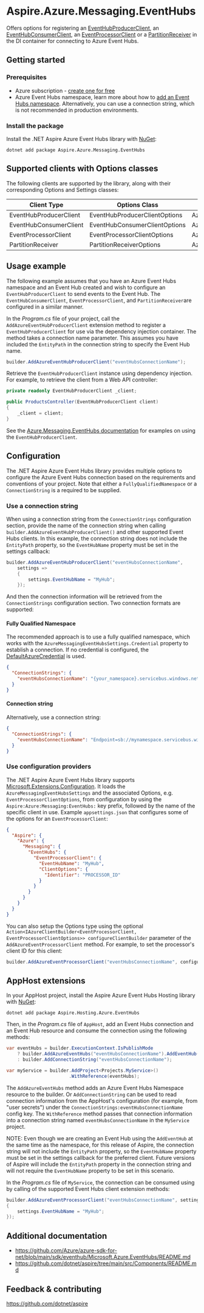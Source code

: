 # Aspire.Azure.Messaging.EventHubs

Offers options for registering an [EventHubProducerClient](https://learn.microsoft.com/en-us/dotnet/api/azure.messaging.eventhubs.producer.eventhubproducerclient), an [EventHubConsumerClient](https://learn.microsoft.com/dotnet/api/azure.messaging.eventhubs.consumer.eventhubconsumerclient), an [EventProcessorClient](https://learn.microsoft.com/dotnet/api/azure.messaging.eventhubs.eventprocessorclient) or a [PartitionReceiver](https://learn.microsoft.com/en-us/dotnet/api/azure.messaging.eventhubs.primitives.partitionreceiver) in the DI container for connecting to Azure Event Hubs.

## Getting started

### Prerequisites

- Azure subscription - [create one for free](https://azure.microsoft.com/free/)
- Azure Event Hubs namespace, learn more about how to [add an Event Hubs namespace](https://learn.microsoft.com/en-us/azure/event-hubs/event-hubs-create). Alternatively, you can use a connection string, which is not recommended in production environments.

### Install the package

Install the .NET Aspire Azure Event Hubs library with [NuGet](https://www.nuget.org):

```dotnetcli
dotnet add package Aspire.Azure.Messaging.EventHubs
```

## Supported clients with Options classes

The following clients are supported by the library, along with their corresponding Options and Settings classes:

| Client Type             | Options Class                 | Settings Class                 |
|------------------------------------------|-------------------------------|-------------------------------|
| EventHubProducerClient | EventHubProducerClientOptions | AzureMessagingEventHubsProducerSettings |
| EventHubConsumerClient | EventHubConsumerClientOptions | AzureMessagingEventHubsConsumerSettings |
| EventProcessorClient   | EventProcessorClientOptions   | AzureMessagingEventHubsProcessorSettings |
| PartitionReceiver      | PartitionReceiverOptions      | AzureMessagingEventHubsPartitionReceiverSettings |

## Usage example

The following example assumes that you have an Azure Event Hubs namespace and an Event Hub created and wish to configure an `EventHubProducerClient` to send events to the Event Hub. The `EventHubConsumerClient`, `EventProcessorClient`, and `PartitionReceiver`are configured in a similar manner.

In the _Program.cs_ file of your project, call the `AddAzureEventHubProducerClient` extension method to register
a `EventHubProducerClient` for use via the dependency injection container. The method takes a connection name parameter. This assumes you have included the `EntityPath` in the connection string to specify the Event Hub name.

```csharp
builder.AddAzureEventHubProducerClient("eventHubsConnectionName");
```

Retrieve the `EventHubProducerClient` instance using dependency injection. For example, to retrieve the
client from a Web API controller:

```csharp
private readonly EventHubProducerClient _client;

public ProductsController(EventHubProducerClient client)
{
    _client = client;
}
```

See the [Azure.Messaging.EventHubs documentation](https://github.com/Azure/azure-sdk-for-net/blob/main/sdk/eventhub/Azure.Messaging.EventHubs/README.md) for examples on using the `EventHubProducerClient`.

## Configuration

The .NET Aspire Azure Event Hubs library provides multiple options to configure the Azure Event Hubs connection based on the requirements and conventions of your project. Note that either a `FullyQualifiedNamespace` or a `ConnectionString` is a required to be supplied.

### Use a connection string

When using a connection string from the `ConnectionStrings` configuration section, provide the name of the connection string when calling `builder.AddAzureEventHubProducerClient()` and other supported Event Hubs clients. In this example, the connection string does not include the `EntityPath` property, so the `EventHubName` property must be set in the settings callback:

```csharp
builder.AddAzureEventHubProducerClient("eventHubsConnectionName",
    settings =>
    {
        settings.EventHubName = "MyHub";
    });
```

And then the connection information will be retrieved from the `ConnectionStrings` configuration section. Two connection formats are supported:

#### Fully Qualified Namespace

The recommended approach is to use a fully qualified namespace, which works with the `AzureMessagingEventHubsSettings.Credential` property to establish a connection. If no credential is configured, the [DefaultAzureCredential](https://learn.microsoft.com/dotnet/api/azure.identity.defaultazurecredential) is used.

```json
{
  "ConnectionStrings": {
    "eventHubsConnectionName": "{your_namespace}.servicebus.windows.net"
  }
}
```

#### Connection string

Alternatively, use a connection string:

```json
{
  "ConnectionStrings": {
    "eventHubsConnectionName": "Endpoint=sb://mynamespace.servicebus.windows.net/;SharedAccessKeyName=accesskeyname;SharedAccessKey=accesskey;EntityPath=MyHub"
  }
}
```

### Use configuration providers

The .NET Aspire Azure Event Hubs library supports [Microsoft.Extensions.Configuration](https://learn.microsoft.com/dotnet/api/microsoft.extensions.configuration). It loads the `AzureMessagingEventHubsSettings` and the associated Options, e.g. `EventProcessorClientOptions`, from configuration by using the `Aspire:Azure:Messaging:EventHubs:` key prefix, followed by the name of the specific client in use. Example `appsettings.json` that configures some of the options for an `EventProcessorClient`:

```json
{
  "Aspire": {
    "Azure": {
      "Messaging": {
        "EventHubs": {
          "EventProcessorClient": {
            "EventHubName": "MyHub",
            "ClientOptions": {
              "Identifier": "PROCESSOR_ID"
            }
          }
        }
      }
    }
  }
}
```

You can also setup the Options type using the optional `Action<IAzureClientBuilder<EventProcessorClient, EventProcessorClientOptions>> configureClientBuilder` parameter of the `AddAzureEventProcessorClient` method. For example, to set the processor's client ID for this client:

```csharp
builder.AddAzureEventProcessorClient("eventHubsConnectionName", configureClientBuilder: clientBuilder => clientBuilder.ConfigureOptions(options => options.Identifier = "PROCESSOR_ID"));
```

## AppHost extensions

In your AppHost project, install the Aspire Azure Event Hubs Hosting library with [NuGet](https://www.nuget.org):

```dotnetcli
dotnet add package Aspire.Hosting.Azure.EventHubs
```

Then, in the _Program.cs_ file of `AppHost`, add an Event Hubs connection and an Event Hub resource and consume the connection using the following methods:

```csharp
var eventHubs = builder.ExecutionContext.IsPublishMode
    ? builder.AddAzureEventHubs("eventHubsConnectionName").AddEventHub("MyHub")
    : builder.AddConnectionString("eventHubsConnectionName");

var myService = builder.AddProject<Projects.MyService>()
                       .WithReference(eventHubs);
```

The `AddAzureEventHubs` method adds an Azure Event Hubs Namespace resource to the builder. Or `AddConnectionString` can be used to read connection information from the AppHost's configuration (for example, from "user secrets") under the `ConnectionStrings:eventHubsConnectionName` config key. The `WithReference` method passes that connection information into a connection string named `eventHubsConnectionName` in the `MyService` project.

NOTE: Even though we are creating an Event Hub using the `AddEventHub` at the same time as the namespace, for this release of Aspire, the connection string will not include the `EntityPath` property, so the `EventHubName` property must be set in the settings callback for the preferred client. Future versions of Aspire will include the `EntityPath` property in the connection string and will not require the `EventHubName` property to be set in this scenario.

In the _Program.cs_ file of `MyService`, the connection can be consumed using by calling of the supported Event Hubs client extension methods:

```csharp
builder.AddAzureEventProcessorClient("eventHubsConnectionName", settings =>
{
    settings.EventHubName = "MyHub";
});
```

## Additional documentation

* https://github.com/Azure/azure-sdk-for-net/blob/main/sdk/eventhub/Microsoft.Azure.EventHubs/README.md
* https://github.com/dotnet/aspire/tree/main/src/Components/README.md

## Feedback & contributing

https://github.com/dotnet/aspire
